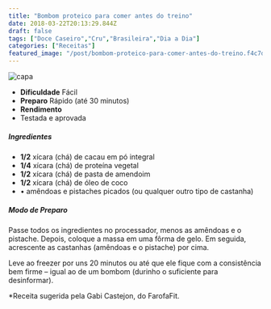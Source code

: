 ```yaml
---
title: "Bombom proteico para comer antes do treino"
date: 2018-03-22T20:13:29.844Z
draft: false
tags: ["Doce Caseiro","Cru","Brasileira","Dia a Dia"]
categories: ["Receitas"]
featured_image: "/post/bombom-proteico-para-comer-antes-do-treino.f4c7dc99.jpg"
---
```


![capa](/post/bombom-proteico-para-comer-antes-do-treino.f4c7dc99.jpg)

*   **Dificuldade** Fácil
*   **Preparo** Rápido (até 30 minutos)
*   **Rendimento**
*   Testada e aprovada
    

##### Ingredientes

*   **1/2** xícara (chá) de cacau em pó integral
*   **1/4** xícara (chá) de proteína vegetal
*   **1/2** xícara (chá) de pasta de amendoim
*   **1/2** xícara (chá) de óleo de coco
*   • amêndoas e pistaches picados (ou qualquer outro tipo de castanha)

##### Modo de Preparo

Passe todos os ingredientes no processador, menos as amêndoas e o pistache. Depois, coloque a massa em uma fôrma de gelo. Em seguida, acrescente as castanhas (amêndoas e o pistache) por cima.

Leve ao freezer por uns 20 minutos ou até que ele fique com a consistência bem firme – igual ao de um bombom (durinho o suficiente para desinformar).

*Receita sugerida pela Gabi Castejon, do FarofaFit.
